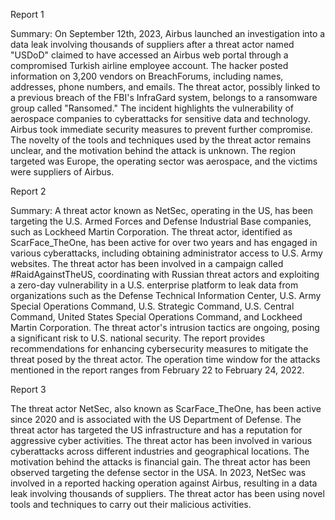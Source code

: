 
Report 1

Summary:
On September 12th, 2023, Airbus launched an investigation into a data leak involving thousands of suppliers after a threat actor named "USDoD" claimed to have accessed an Airbus web portal through a compromised Turkish airline employee account. The hacker posted information on 3,200 vendors on BreachForums, including names, addresses, phone numbers, and emails. The threat actor, possibly linked to a previous breach of the FBI's InfraGard system, belongs to a ransomware group called "Ransomed." The incident highlights the vulnerability of aerospace companies to cyberattacks for sensitive data and technology. Airbus took immediate security measures to prevent further compromise. The novelty of the tools and techniques used by the threat actor remains unclear, and the motivation behind the attack is unknown. The region targeted was Europe, the operating sector was aerospace, and the victims were suppliers of Airbus.





Report 2

Summary:
A threat actor known as NetSec, operating in the US, has been targeting the U.S. Armed Forces and Defense Industrial Base companies, such as Lockheed Martin Corporation. The threat actor, identified as ScarFace_TheOne, has been active for over two years and has engaged in various cyberattacks, including obtaining administrator access to U.S. Army websites. The threat actor has been involved in a campaign called #RaidAgainstTheUS, coordinating with Russian threat actors and exploiting a zero-day vulnerability in a U.S. enterprise platform to leak data from organizations such as the Defense Technical Information Center, U.S. Army Special Operations Command, U.S. Strategic Command, U.S. Central Command, United States Special Operations Command, and Lockheed Martin Corporation. The threat actor's intrusion tactics are ongoing, posing a significant risk to U.S. national security. The report provides recommendations for enhancing cybersecurity measures to mitigate the threat posed by the threat actor. The operation time window for the attacks mentioned in the report ranges from February 22 to February 24, 2022.





Report 3

The threat actor NetSec, also known as ScarFace_TheOne, has been active since 2020 and is associated with the US Department of Defense. The threat actor has targeted the US infrastructure and has a reputation for aggressive cyber activities. The threat actor has been involved in various cyberattacks across different industries and geographical locations. The motivation behind the attacks is financial gain. The threat actor has been observed targeting the defense sector in the USA. In 2023, NetSec was involved in a reported hacking operation against Airbus, resulting in a data leak involving thousands of suppliers. The threat actor has been using novel tools and techniques to carry out their malicious activities.


